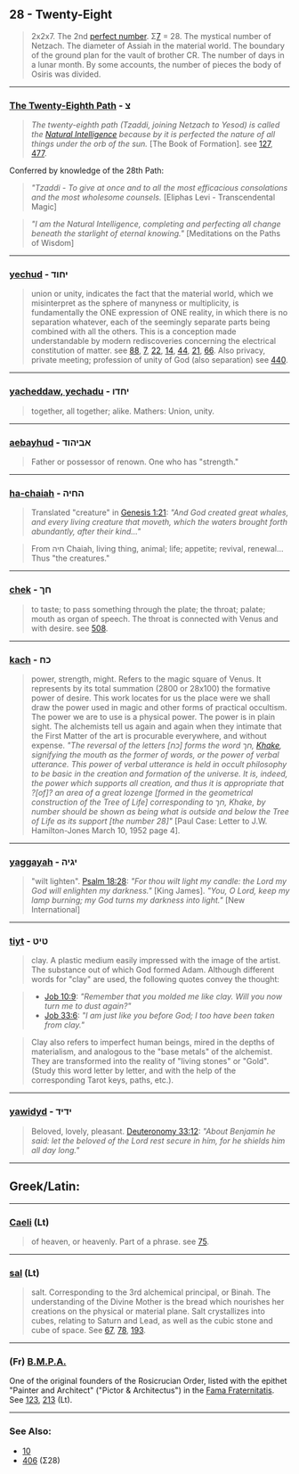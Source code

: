 ## 28 - Twenty-Eight
> 2x2x7. The 2nd [perfect number](https://en.wikipedia.org/wiki/Perfect_number). Σ[7](7) = 28. The mystical number of Netzach. The diameter of Assiah in the material world. The boundary of the ground plan for the vault of brother CR. The number of days in a lunar month. By some accounts, the number of pieces the body of Osiris was divided.

---

### [The Twenty-Eighth Path](/keys/Tz) - צ
> *The twenty-eighth path (Tzaddi, joining Netzach to Yesod) is called the [Natural Intelligence](/keys/ShKL.MVTBO) because by it is perfected the nature of all things under the orb of the sun.* [The Book of Formation]. see [127](127), [477](477).

Conferred by knowledge of the 28th Path:

> *"Tzaddi - To give at once and to all the most efficacious consolations and the most wholesome counsels.* [Eliphas Levi - Transcendental Magic]

> *"I am the Natural Intelligence, completing and perfecting all change beneath the starlight of eternal knowing."* [Meditations on the Paths of Wisdom]

---

### [yechud](/keys/IChVD) - יחוד
> union or unity, indicates the fact that the material world, which we misinterpret as the sphere of manyness or multiplicity, is fundamentally the ONE expression of ONE reality, in which there is no separation whatever, each of the seemingly separate parts being combined with all the others. This is a conception made understandable by modern rediscoveries concerning the electrical constitution of matter. see [88](88), [7](7), [22](22), [14](14), [44](44), [21](21), [66](66). Also privacy, private meeting; profession of unity of God (also separation) see [440](440).

---

### [yacheddaw, yechadu](/keys/IChDV) - יחדו
> together, all together; alike. Mathers: Union, unity.

---

### [aebayhud](/keys/ABIHVD) - אביהוד
> Father or possessor of renown. One who has "strength."

---

### [ha-chaiah](/keys/HChIH) - החיה
> Translated "creature" in [Genesis 1:21](http://biblehub.com/genesis/1-21.htm): *"And God created great whales, and every living creature that moveth, which the waters brought forth abundantly, after their kind..."*

> From חיה Chaiah, living thing, animal; life; appetite; revival, renewal... Thus "the creatures."

---

### [chek](/keys/ChK) - חך
> to taste; to pass something through the plate; the throat; palate; mouth as organ of speech. The throat is connected with Venus and with desire. see [508](508).

---

### [kach](/keys/KCh) - כח
> power, strength, might. Refers to the magic square of Venus. It represents by its total summation (2800 or 28x100) the formative power of desire. This work locates for us the place were we shall draw the power used in magic and other forms of practical occultism. The power we are to use is a physical power. The power is in plain sight. The alchemists tell us again and again when they intimate that the First Matter of the art is procurable everywhere, and without expense. *"The reversal of the letters [כח] forms the word חך, [Khake](/keys/ChK), signifying the mouth as the former of words, or the power of verbal utterance. This power of verbal utterance is held in occult philosophy to be basic in the creation and formation of the universe. It is, indeed, the power which supports all creation, and thus it is appropriate that ?[of]? an area of a great lozenge [formed in the geometrical construction of the Tree of Life] corresponding to חך, Khake, by number should be shown as being what is outside and below the Tree of Life as its support [the number 28]"* [Paul Case: Letter to J.W. Hamilton-Jones March 10, 1952 page 4].

---

### [yaggayah](/keys/IGIH) - יגיה
> "wilt lighten". [Psalm 18:28](http://biblehub.com/psalms/18-28.htm): *"For thou wilt light my candle: the Lord my God will enlighten my darkness."* [King James]. *"You, O Lord, keep my lamp burning; my God turns my darkness into light."* [New International]

---

### [tiyt](/keys/TIT) - טיט
> clay. A plastic medium easily impressed with the image of the artist. The substance out of which God formed Adam. Although different words for "clay" are used, the following quotes convey the thought:

> - [Job 10:9](http://biblehub.com/job/10-9.htm): *"Remember that you molded me like clay. Will you now turn me to dust again?"*
> - [Job 33:6](http://biblehub.com/job/33-6.htm): *"I am just like you before God; I too have been taken from clay."*

> Clay also refers to imperfect human beings, mired in the depths of materialism, and analogous to the "base metals" of the alchemist. They are transformed into the reality of "living stones" or "Gold". (Study this word letter by letter, and with the help of the corresponding Tarot keys, paths, etc.).

---

### [yawidyd](/keys/IDID) - ידיד
> Beloved, lovely, pleasant. [Deuteronomy 33:12](http://biblehub.com/deuteronomy/33-12.htm): *"About Benjamin he said: let the beloved of the Lord rest secure in him, for he shields him all day long."*

---

## Greek/Latin:

---

### [Caeli](/latin?word=Caeli) (Lt)
> of heaven, or heavenly. Part of a phrase. see [75](75).

---

### [sal](/latin?word=sal) (Lt)
> salt. Corresponding to the 3rd alchemical principal, or Binah. The understanding of the Divine Mother is the bread which nourishes her creations on the physical or material plane. Salt crystallizes into cubes, relating to Saturn and Lead, as well as the cubic stone and cube of space. See [67](67), [78](78), [193](193).

---

### (Fr) [B.M.P.A.](/latin?word=bmpa)
One of the original founders of the Rosicrucian Order, listed with the epithet "Painter and Architect" ("Pictor & Architectus") in the [Fama Fraternitatis](https://archive.org/stream/fameconfessionof00vaug#page/24/mode/2up). See [123](123), [213](213) (Lt).

---

### See Also:

- [10](10)
- [406](406) (Σ28)